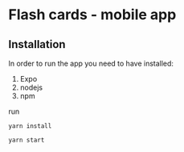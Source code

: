 # Flash cards - mobile app

## Installation
In order to run the app you need to have installed:
1. Expo
2. nodejs
3. npm

run
```
yarn install
```
```
yarn start
```

